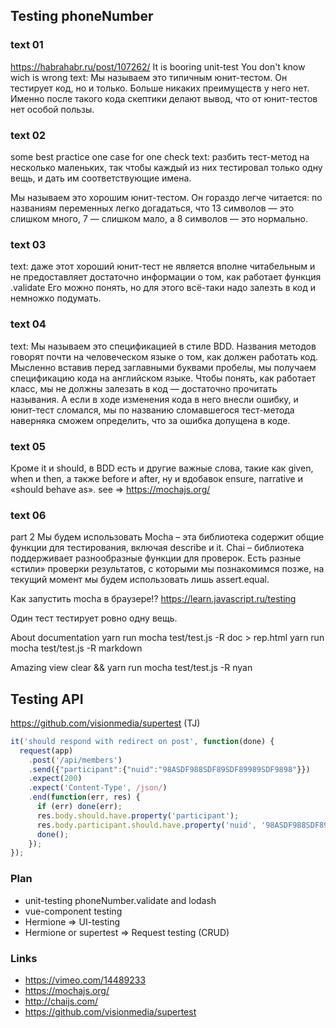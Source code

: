 ## Testing phoneNumber

### text 01
https://habrahabr.ru/post/107262/
It is booring unit-test
You don't know wich is wrong
text:
Мы называем это типичным юнит-тестом. Он тестирует код, но и только. Больше никаких преимуществ у него нет. Именно после такого кода скептики делают вывод, что от юнит-тестов нет особой пользы.


### text 02
some best practice
one case for one check
text:
разбить тест-метод на несколько маленьких, так чтобы каждый из них тестировал только одну вещь, и дать им соответствующие имена.

Мы называем это хорошим юнит-тестом. Он гораздо легче читается: по названиям переменных легко догадаться, что 13 символов — это слишком много, 7 — слишком мало, а 8 символов — это нормально.

### text 03
text:
даже этот хороший юнит-тест не является вполне читабельным и не предоставляет достаточно информации о том, как работает функция .validate Его можно понять, но для этого всё-таки надо залезть в код и немножко подумать.

### text 04
text:
Мы называем это спецификацией в стиле BDD. Названия методов говорят почти на человеческом языке о том, как должен работать код. Мысленно вставив перед заглавными буквами пробелы, мы получаем спецификацию кода на английском языке. Чтобы понять, как работает класс, мы не должны залезать в код — достаточно прочитать называния. А если в ходе изменения кода в него внесли ошибку, и юнит-тест сломался, мы по названию сломавшегося тест-метода наверняка сможем определить, что за ошибка допущена в коде.

### text 05
Кроме it и should, в BDD есть и другие важные слова, такие как given, when и then, а также before и after, ну и вдобавок ensure, narrative и «should behave as».
see => https://mochajs.org/

### text 06
part 2
Мы будем использовать
Mocha – эта библиотека содержит общие функции для тестирования, включая describe и it.
Chai – библиотека поддерживает разнообразные функции для проверок. Есть разные «стили» проверки результатов, с которыми мы познакомимся позже, на текущий момент мы будем использовать лишь assert.equal.

Как запустить mocha в браузере!?
https://learn.javascript.ru/testing

Один тест тестирует ровно одну вещь.

About documentation
yarn run mocha test/test.js -R doc > rep.html
yarn run mocha test/test.js -R markdown

Amazing view
clear && yarn run mocha test/test.js -R nyan


## Testing API
https://github.com/visionmedia/supertest (TJ)
```javascript
it('should respond with redirect on post', function(done) {
  request(app)
    .post('/api/members')
    .send({"participant":{"nuid":"98ASDF988SDF89SDF89989SDF9898"}})
    .expect(200)
    .expect('Content-Type', /json/)
    .end(function(err, res) {
      if (err) done(err);
      res.body.should.have.property('participant');
      res.body.participant.should.have.property('nuid', '98ASDF988SDF89SDF89989SDF9898');
      done();
    });
});
```


### Plan
* unit-testing phoneNumber.validate and lodash
* vue-component testing
* Hermione  => UI-testing
* Hermione or supertest => Request testing (CRUD)


### Links
* https://vimeo.com/14489233
* https://mochajs.org/
* http://chaijs.com/
* https://github.com/visionmedia/supertest
